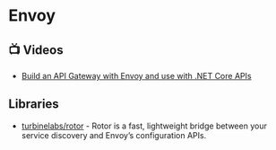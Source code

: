 # Envoy

## 📺 Videos
- [Build an API Gateway with Envoy and use with .NET Core APIs](https://www.youtube.com/watch?v=UsoH5cqE1OA)

## Libraries
- [turbinelabs/rotor](https://github.com/turbinelabs/rotor) - Rotor is a fast, lightweight bridge between your service discovery and Envoy’s configuration APIs. 